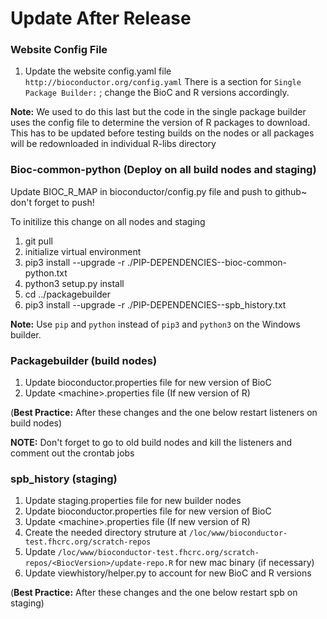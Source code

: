 Update After Release
====================

### Website Config File

1. Update the website config.yaml file `http://bioconductor.org/config.yaml`
There is a section for `Single Package Builder:` ; change the BioC and R
versions accordingly.

**Note:** We used to do this last but the code in the single package builder uses the config file to determine the version of R packages to download. This has to be updated before testing builds on the nodes or all packages will be redownloaded in individual R-libs directory

### Bioc-common-python (Deploy on all build nodes and staging)

Update BIOC_R_MAP in bioconductor/config.py file and push to github~ don't forget to push!

To initilize this change on all nodes and staging

1. git pull
2. initialize virtual environment
3. pip3 install --upgrade -r ./PIP-DEPENDENCIES--bioc-common-python.txt
4. python3 setup.py install
5. cd ../packagebuilder
6. pip3 install --upgrade -r ./PIP-DEPENDENCIES--spb_history.txt

**Note:** Use `pip` and `python` instead of `pip3` and `python3` on the
Windows builder.

### Packagebuilder (build nodes)

1. Update bioconductor.properties file for new version of BioC
2. Update \<machine\>.properties file (If new version of R)

(**Best Practice:** After these changes and the one below restart listeners on build nodes)

**NOTE:** Don't forget to go to old build nodes and kill the listeners and comment
out the crontab jobs

### spb_history (staging)

1. Update staging.properties file for new builder nodes 
2. Update bioconductor.properties file for new version of BioC
3. Update \<machine\>.properties file (If new version of R)
4. Create the needed directory struture at
`/loc/www/bioconductor-test.fhcrc.org/scratch-repos`
5. Update
`/loc/www/bioconductor-test.fhcrc.org/scratch-repos/<BiocVersion>/update-repo.R`
for new mac binary (if necessary)
6. Update viewhistory/helper.py to account for new BioC and R versions

(**Best Practice:** After these changes and the one below restart spb on staging)

